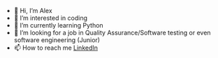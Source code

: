 - 👋 Hi, I’m Alex
- 👀 I’m interested in coding
- 🌱 I’m currently learning Python
- 💞️ I’m looking for a job in Quality Assurance/Software testing or even software engineering (Junior)
- 📫 How to reach me [LinkedIn](https://www.linkedin.com/in/alexandrugeorge1989/)

<!---
AlexandruG8/AlexandruG8 is a ✨ special ✨ repository because its `README.md` (this file) appears on your GitHub profile.
You can click the Preview link to take a look at your changes.
--->
